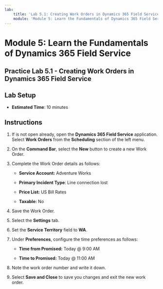 ```yaml
---
lab:
    title: 'Lab 5.1: Creating Work Orders in Dynamics 365 Field Service'
    module: 'Module 5: Learn the Fundamentals of Dynamics 365 Field Service'
---
```


Module 5: Learn the Fundamentals of Dynamics 365 Field Service
========================

## Practice Lab 5.1 - Creating Work Orders in Dynamics 365 Field Service

## Lab Setup

  - **Estimated Time**: 10 minutes

## Instructions

1. If is not open already, open the **Dynamics 365 Field Service** application. Select **Work Orders** from the **Scheduling** section of the left menu.

2. On the **Command Bar**, select the **New** button to create a new Work Order.

3. Complete the Work Order details as follows:

	- **Service Account:** Adventure Works

	- **Primary Incident Type**: Line connection lost

	- **Price List:** US Bill Rates

	- **Taxable:** No

4. Save the Work Order.

4. Select the **Settings** tab.

5. Set the **Service Territory** field to **WA**. 

6. Under **Preferences**, configure the time preferences as follows:

	- **Time from Promised:** Today @ 9:00 AM

	- **Time to Promised:** Today @ 11:00 AM

7. Note the work order number and write it down. 

8. Select **Save and Close** to save you changes and exit the new work order.
